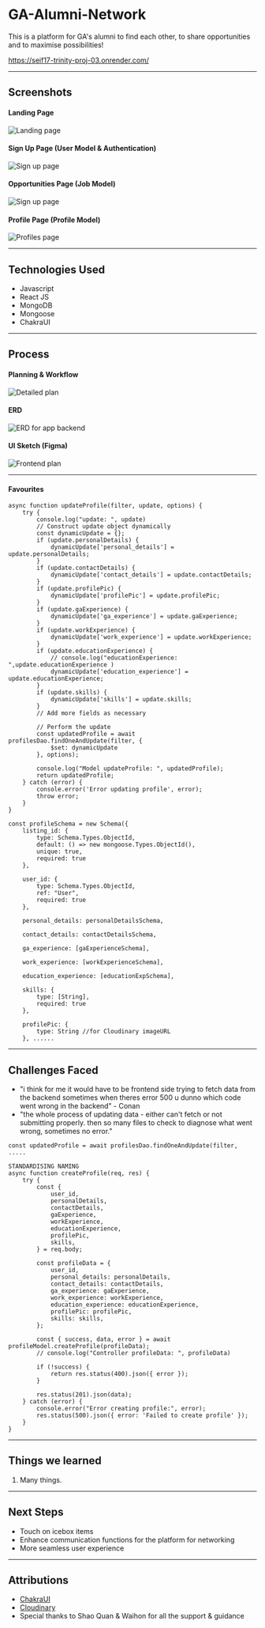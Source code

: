# GA-Alumni-Network

This is a platform for GA's alumni to find each other, to share opportunities and to maximise possibilities! 

https://seif17-trinity-proj-03.onrender.com/

***

## Screenshots
#### Landing Page
![Landing page](src/assets/Screenshot%202024-07-20%20001714.png)

#### Sign Up Page (User Model & Authentication)
![Sign up page](src/assets/signup_pg.png)

#### Opportunities Page (Job Model)
![Sign up page](src/assets/jobs_pg.png)

#### Profile Page (Profile Model)
![Profiles page](src/assets/profile.png)

***
## Technologies Used
* Javascript
* React JS 
* MongoDB
* Mongoose
* ChakraUI 

***
## Process
#### Planning & Workflow
![Detailed plan](src/assets/Screenshot%202024-07-20%20003536.png)

#### ERD
![ERD for app backend](src/assets/ERD.png)

#### UI Sketch (Figma)
![Frontend plan](src/assets/Screenshot%202024-07-20%20003850.png)

***
#### Favourites

```
async function updateProfile(filter, update, options) {
    try {
        console.log("update: ", update)
        // Construct update object dynamically
        const dynamicUpdate = {};
        if (update.personalDetails) {
            dynamicUpdate['personal_details'] = update.personalDetails;
        }
        if (update.contactDetails) {
            dynamicUpdate['contact_details'] = update.contactDetails;
        }
        if (update.profilePic) {
            dynamicUpdate['profilePic'] = update.profilePic;
        }
        if (update.gaExperience) {
            dynamicUpdate['ga_experience'] = update.gaExperience;
        }
        if (update.workExperience) {
            dynamicUpdate['work_experience'] = update.workExperience;
        }
        if (update.educationExperience) {
            // console.log("educationExperience: ",update.educationExperience )
            dynamicUpdate['education_experience'] = update.educationExperience;
        }
        if (update.skills) {
            dynamicUpdate['skills'] = update.skills;
        }
        // Add more fields as necessary

        // Perform the update
        const updatedProfile = await profilesDao.findOneAndUpdate(filter, {
            $set: dynamicUpdate
        }, options);

        console.log("Model updateProfile: ", updatedProfile);
        return updatedProfile;
    } catch (error) {
        console.error('Error updating profile', error);
        throw error;
    }
}

```

```
const profileSchema = new Schema({
    listing_id: {
        type: Schema.Types.ObjectId,
        default: () => new mongoose.Types.ObjectId(),
        unique: true, 
        required: true
    },

    user_id: {
        type: Schema.Types.ObjectId,
        ref: "User",
        required: true
    }, 

    personal_details: personalDetailsSchema,

    contact_details: contactDetailsSchema,

    ga_experience: [gaExperienceSchema],

    work_experience: [workExperienceSchema], 

    education_experience: [educationExpSchema],

    skills: {
        type: [String],
        required: true
    }, 

    profilePic: {
        type: String //for Cloudinary imageURL
    }, ......

```

***

## Challenges Faced 

* "i think for me it would have to be frontend side trying to fetch data from the backend
sometimes when theres error 500 u dunno which code went wrong in the backend" - Conan
* "the whole process of updating data - either can't fetch or not submitting properly.
then so many files to check to diagnose what went wrong, sometimes no error." 

```
const updatedProfile = await profilesDao.findOneAndUpdate(filter, .....
```

```
STANDARDISING NAMING 
async function createProfile(req, res) {
    try {
        const {
            user_id,
            personalDetails,
            contactDetails,
            gaExperience,
            workExperience,
            educationExperience,
            profilePic,
            skills,
        } = req.body;

        const profileData = {
            user_id,
            personal_details: personalDetails,
            contact_details: contactDetails,
            ga_experience: gaExperience,
            work_experience: workExperience,
            education_experience: educationExperience,
            profilePic: profilePic,
            skills: skills,
        };

        const { success, data, error } = await profileModel.createProfile(profileData);
        // console.log("Controller profileData: ", profileData)

        if (!success) {
            return res.status(400).json({ error });
        }

        res.status(201).json(data);
    } catch (error) {
        console.error("Error creating profile:", error);
        res.status(500).json({ error: 'Failed to create profile' });
    }
}

```

***

## Things we learned

1. Many things. 

***

## Next Steps

* Touch on icebox items
* Enhance communication functions for the platform for networking 
* More seamless user experience

***
## Attributions
* [ChakraUI](https://v2.chakra-ui.com/getting-started) 
* [Cloudinary](https://cloudinary.com/)
* Special thanks to Shao Quan & Waihon for all the support & guidance 
